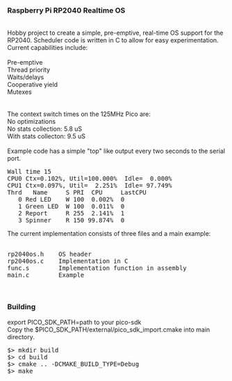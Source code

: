 ### Raspberry Pi RP2040 Realtime OS <br/>
<br/>
Hobby project to create a simple, pre-emptive, real-time OS support
for the RP2040. Scheduler code is written in C to allow for easy
experimentation.  Current capabilities include: <br/>
<br/>
Pre-emptive<br/>
Thread priority<br/>
Waits/delays<br/>
Cooperative yield<br/>
Mutexes<br/>
<br/>
<br/>
The context switch times on the 125MHz Pico are:<br/>
No optimizations <br/>
No stats collection:  5.8 uS<br/>
With stats collecton: 9.5 uS<br/>
<br/>
Example code has a simple "top" like output every two seconds to the serial port.<br/>
<pre>
Wall time 15
CPU0 Ctx=0.102%, Util=100.000%  Idle=  0.000%
CPU1 Ctx=0.097%, Util=  2.251%  Idle= 97.749%
Thrd   Name     S PRI  CPU     LastCPU
   0 Red LED    W 100  0.002%  0
   1 Green LED  W 100  0.011%  0
   2 Report     R 255  2.141%  1
   3 Spinner    R 150 99.874%  0
</pre>


The current implementation consists of three files and a main example:<br/>
<br/>
<pre>
rp2040os.h    OS header
rp2040os.c    Implementation in C
func.s        Implementation function in assembly
main.c        Example
<br/>
</pre>

### Building<br/>
export PICO_SDK_PATH=path to your pico-sdk<br/>
Copy the $PICO_SDK_PATH/external/pico_sdk_import.cmake into main directory.<br/>
<pre>
$> mkdir build
$> cd build
$> cmake .. -DCMAKE_BUILD_TYPE=Debug
$> make
</pre>

